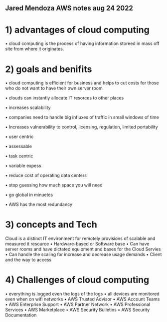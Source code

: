 ## Jared Mendoza AWS notes aug 24 2022

# 1) advantages of cloud computing 

• cloud computing is the process of having information storeed in mass off site from where it originates. 

# 2) goals and benifits 
• cloud computing is efficient for business and helps to cut costs for those who do not want to have their own server room

• clouds can instantly allocate IT resorces to other places 

• increases scalability

• companies need to handle big influxes of traffic in small windows of time 

• Increases vulnerability to control, licensing, regulation, limited portability

• user centric

• assessable 

• task centric 

• variable expess 

• reduce cost of operating data centers 

• stop guessing how much space you will need

• go global in minuetes 

• AWS has the most redundancy 

# 3) concepts and Tech

Cloud is a distinct IT environment for remotely provisions of scalable and measured it resource
• Hardware-based or Software base
• Can have server rooms and have dictated equipment and bases for the Cloud Servies
• Can handle the scaling for increase and decrease usage demands
• Client and the way to access

# 4) Challenges of cloud computing 

• everything is logged even the logs of the logs
• all devices are monitored even when on wifi networks 
• AWS Trusted Advisor
• AWS Account Teams
• AWS Enterprise Support
• AWS Partner Network
• AWS Professional Services
• AWS Marketplace
• AWS Security Bulletins
• AWS Security Documentation




